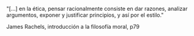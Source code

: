 "[...] en la ética, pensar racionalmente consiste en dar razones, analizar argumentos, exponer y justificar principios, y así por el estilo."

James Rachels, introducción a la filosofía moral, p79
